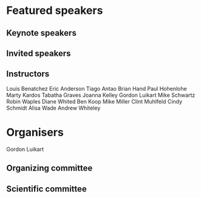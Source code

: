 # Featured speakers

## Keynote speakers


## Invited speakers


## Instructors
Louis Benatchez
Eric Anderson
Tiago Antao
Brian Hand
Paul Hohenlohe
Marty Kardos
Tabatha Graves
Joanna Kelley
Gordon Luikart
Mike Schwartz
Robin Waples
Diane Whited
Ben Koop
Mike Miller
Clint Muhlfeld
Cindy Schmidt
Alisa Wade
Andrew Whiteley

# Organisers

Gordon Luikart

## Organizing committee


## Scientific committee
